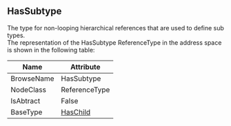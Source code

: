 <!-- objecttype -->
## HasSubtype
The type for non-looping hierarchical references that are used to define sub types.  
The representation of the HasSubtype ReferenceType in the address space is shown in the following table:  

|Name|Attribute|
|---|---|
|BrowseName|HasSubtype|
|NodeClass|ReferenceType|
|IsAbtract|False|
|BaseType|[HasChild](../../../Part3/ReferenceTypes/HasChild/readme.md)|

